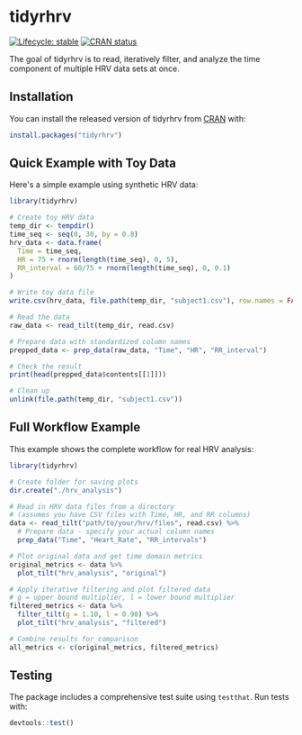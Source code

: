 
<!-- README.md is generated from README.Rmd. Please edit that file -->

# tidyrhrv

<!-- badges: start -->

[![Lifecycle:
stable](https://img.shields.io/badge/lifecycle-stable-brightgreen.svg)](https://www.tidyverse.org/lifecycle/#stable)
[![CRAN
status](https://www.r-pkg.org/badges/version/tidyrhrv)](https://CRAN.R-project.org/package=tidyrhrv)
<!-- badges: end -->

The goal of tidyrhrv is to read, iteratively filter, and analyze the
time component of multiple HRV data sets at once.

## Installation

You can install the released version of tidyrhrv from
[CRAN](https://CRAN.R-project.org) with:

``` r
install.packages("tidyrhrv")
```

## Quick Example with Toy Data

Here's a simple example using synthetic HRV data:

``` r
library(tidyrhrv)

# Create toy HRV data
temp_dir <- tempdir()
time_seq <- seq(0, 30, by = 0.8)
hrv_data <- data.frame(
  Time = time_seq,
  HR = 75 + rnorm(length(time_seq), 0, 5),
  RR_interval = 60/75 + rnorm(length(time_seq), 0, 0.1)
)

# Write toy data file
write.csv(hrv_data, file.path(temp_dir, "subject1.csv"), row.names = FALSE)

# Read the data
raw_data <- read_tilt(temp_dir, read.csv)

# Prepare data with standardized column names
prepped_data <- prep_data(raw_data, "Time", "HR", "RR_interval")

# Check the result
print(head(prepped_data$contents[[1]]))

# Clean up
unlink(file.path(temp_dir, "subject1.csv"))
```

## Full Workflow Example

This example shows the complete workflow for real HRV analysis:

``` r
library(tidyrhrv)

# Create folder for saving plots
dir.create("./hrv_analysis")

# Read in HRV data files from a directory
# (assumes you have CSV files with Time, HR, and RR columns)
data <- read_tilt("path/to/your/hrv/files", read.csv) %>% 
  # Prepare data - specify your actual column names
  prep_data("Time", "Heart_Rate", "RR_intervals")

# Plot original data and get time domain metrics
original_metrics <- data %>% 
  plot_tilt("hrv_analysis", "original")

# Apply iterative filtering and plot filtered data
# g = upper bound multiplier, l = lower bound multiplier
filtered_metrics <- data %>% 
  filter_tilt(g = 1.10, l = 0.90) %>% 
  plot_tilt("hrv_analysis", "filtered")

# Combine results for comparison
all_metrics <- c(original_metrics, filtered_metrics)
```

## Testing

The package includes a comprehensive test suite using `testthat`. Run tests with:

```r
devtools::test()
```

